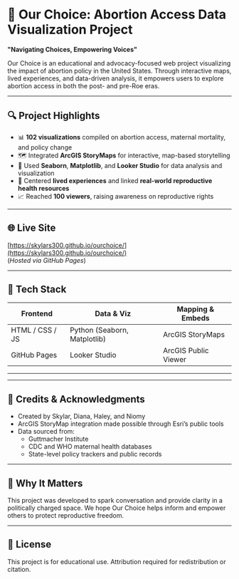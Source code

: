 # 🌸 Our Choice: Abortion Access Data Visualization Project

**"Navigating Choices, Empowering Voices"**

Our Choice is an educational and advocacy-focused web project visualizing the impact of abortion policy in the United States. Through interactive maps, lived experiences, and data-driven analysis, it empowers users to explore abortion access in both the post- and pre-Roe eras.

---

## 🔍 Project Highlights

- 📊 **102 visualizations** compiled on abortion access, maternal mortality, and policy change
- 🗺️ Integrated **ArcGIS StoryMaps** for interactive, map-based storytelling
- 🧪 Used **Seaborn**, **Matplotlib**, and **Looker Studio** for data analysis and visualization
- 👥 Centered **lived experiences** and linked **real-world reproductive health resources**
- 📈 Reached **100 viewers**, raising awareness on reproductive rights

---

## 🌐 Live Site

[https://skylars300.github.io/ourchoice/](https://skylars300.github.io/ourchoice/)  
(*Hosted via GitHub Pages*)

---

## 🧱 Tech Stack

| Frontend       | Data & Viz           | Mapping & Embeds     |
|----------------|----------------------|-----------------------|
| HTML / CSS / JS | Python (Seaborn, Matplotlib) | ArcGIS StoryMaps |
| GitHub Pages   | Looker Studio        | ArcGIS Public Viewer |

---


---

## 🤝 Credits & Acknowledgments

- Created by Skylar, Diana, Haley, and Niomy
- ArcGIS StoryMap integration made possible through Esri’s public tools
- Data sourced from:
  - Guttmacher Institute
  - CDC and WHO maternal health databases
  - State-level policy trackers and public records

---

## 📣 Why It Matters

This project was developed to spark conversation and provide clarity in a politically charged space. We hope Our Choice helps inform and empower others to protect reproductive freedom.

---

## 📝 License

This project is for educational use. Attribution required for redistribution or citation.



